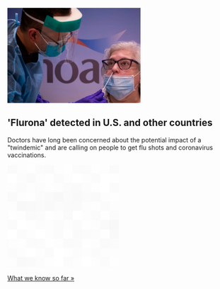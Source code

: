 
!['Flurona' detected in U.S. and other countries](./20220106115904.png)
## 'Flurona' detected in U.S. and other countries

Doctors have long been concerned about the potential impact of a "twindemic" and are calling on people to get flu shots and coronavirus vaccinations.

![pic](../square_bg.png)

[What we know so far »](https://www.yahoo.com/news/flurona-coronavirus-influenza-co-infections-154230659.html)
